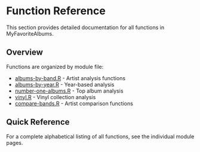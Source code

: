 # Function Reference

This section provides detailed documentation for all functions in MyFavoriteAlbums.

## Overview<!-- {docsify-ignore} -->

Functions are organized by module file:

- [albums-by-band.R](functions/albums-by-band.md) - Artist analysis functions
- [albums-by-year.R](functions/albums-by-year.md) - Year-based analysis
- [number-one-albums.R](functions/number-one-albums.md) - Top album analysis
- [vinyl.R](functions/vinyl.md) - Vinyl collection analysis
- [compare-bands.R](functions/compare-bands.md) - Artist comparison functions

## Quick Reference<!-- {docsify-ignore} -->

For a complete alphabetical listing of all functions, see the individual module pages.
